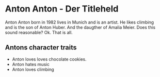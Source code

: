 # Anton Anton - Der Titleheld

Anton Anton born in 1982 lives in Munich and is an artist.
He likes climbing and is the son of Anton Huber. 
And the daugther of Amalia Meier. Does this sound reasonable?
Ok. That is all.

## Antons character traits

* Anton loves loves chocolate cookies.
* Anton hates music
* Anton loves climbing

